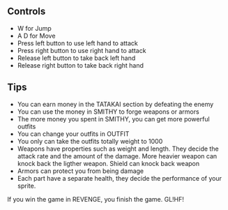 ## Controls
- W for Jump
- A D for Move
- Press left button to use left hand to attack
- Press right button to use right hand to attack
- Release left button to take back left hand
- Release right button to take back right hand

## Tips
- You can earn money in the TATAKAI section by defeating the enemy
- You can use the money in SMITHY to forge weapons or armors
- The more money you spent in SMITHY, you can get more powerful outfits
- You can change your outfits in OUTFIT
- You only can take the outfits totally weight to 1000
- Weapons have properties such as weight and length. They decide the attack rate and the amount of the damage. More heavier weapon can knock back the ligther weapon. Shield can knock back weapon
- Armors can protect you from being damage
- Each part have a separate health, they decide the performance of your sprite.

If you win the game in REVENGE, you finish the game.
GL!HF!